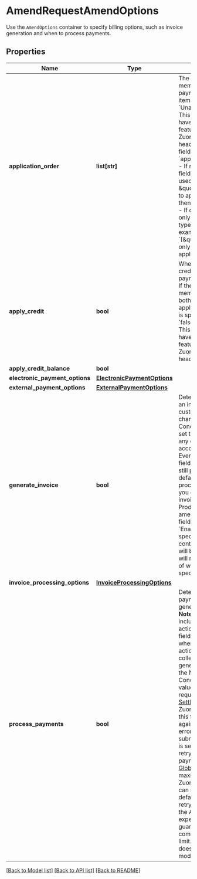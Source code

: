 # AmendRequestAmendOptions

Use the `AmendOptions` container to specify billing options, such as invoice generation and when to process payments. 
## Properties
Name | Type | Description | Notes
------------ | ------------- | ------------- | -------------
**application_order** | **list[str]** | The priority order to apply credit memos and/or unapplied payments to an invoice. Possible item values are: &#x60;CreditMemo&#x60;, &#x60;UnappliedPayment&#x60;.  **Note:**   - This field is only available if you have the Invoice Settlement feature enabled and set the &#x60;X-Zuora-WSDL-Version&#x60; request header to &#x60;107&#x60; or later.   - This field is valid only if the &#x60;applyCredit&#x60; field is set to &#x60;true&#x60;.   - If no value is specified for this field, the default priority order is used, [\&quot;CreditMemo\&quot;, \&quot;UnappliedPayment\&quot;], to apply credit memos first and then apply unapplied payments.   - If only one item is specified, only the items of the spedified type are applied to invoices. For example, if the value is &#x60;[\&quot;CreditMemo\&quot;]&#x60;, only credit memos are used to apply to invoices.  | [optional] 
**apply_credit** | **bool** | Whether to automatically apply credit memos or unapplied payments, or both to an invoice.  If the value is &#x60;true&#x60;, the credit memo or unapplied payment, or both will be automatically applied to the invoice. If no value is specified or the value is &#x60;false&#x60;, no action is taken.  **Note**: This field is only available if you have the Invoice Settlement feature enabled and set the &#x60;X-Zuora-WSDL-Version&#x60; request header to &#x60;107&#x60; or later.  | [optional] 
**apply_credit_balance** | **bool** |  | [optional] 
**electronic_payment_options** | [**ElectronicPaymentOptions**](ElectronicPaymentOptions.md) |  | [optional] 
**external_payment_options** | [**ExternalPaymentOptions**](ExternalPaymentOptions.md) |  | [optional] 
**generate_invoice** | **bool** | Determines whether to generate an invoice to immediately bill the customer for a new product or changes of Terms And Conditions. As a best practice, set this value to true to prevent any errors that might occur if the account has a balance.  **Note:**  * Even if you do not include this field in the amend action, Zuora still parses this field with the default value - &#x60;true&#x60;, when processing the amend action. If you do not want to generate the invoice after creating the New Product or Term And Condition amendment, set the value of this field to &#x60;false&#x60; in the request. * If &#x60;EnablePreviewMode&#x3D;true&#x60; is specified in the PreviewOptions container, then preview mode will be enabled and an invoice will not be generated, regardless of whether &#x60;GenerateInvoice&#x60; is specified as &#x60;true&#x60; or &#x60;false&#x60;.  | [optional] 
**invoice_processing_options** | [**InvoiceProcessingOptions**](InvoiceProcessingOptions.md) |  | [optional] 
**process_payments** | **bool** | Determines whether to collect payment against the invoice generated by the amend() call.   **Note:**  * Even if you do not include this field in the amend action, Zuora still parses this field with the default value, true, when processing the amend action. If you do not want to collect payment against the generated invoice after creating the New Product or Term And Condition amendment, set the value of this field to &#x60;false&#x60; in the request.  * If you have the [Invoice Settlement](https://knowledgecenter.zuora.com/Billing/Billing_and_Payments/Invoice_Settlement) feature enabled, Zuora does not support using this field to collect payments against invoices.  If a temporary error that Zuora cannot create or submit a payment to the gateway is seen, Zuora will automatically retry the action to collect the payment.  You can contact [Zuora Global Support](https://support.zuora.com/) to set the maximum number of retries that Zuora can perform. The number can range from 0 to 2 with a default value of 0. However, retrying the request can make the API call take longer than expected. Zuora does not guarantee the retry could be completed within the timeout limit.   **Note**: The retry mechanism does not support the preview mode of the amend() call.  | [optional] 

[[Back to Model list]](../README.md#documentation-for-models) [[Back to API list]](../README.md#documentation-for-api-endpoints) [[Back to README]](../README.md)


